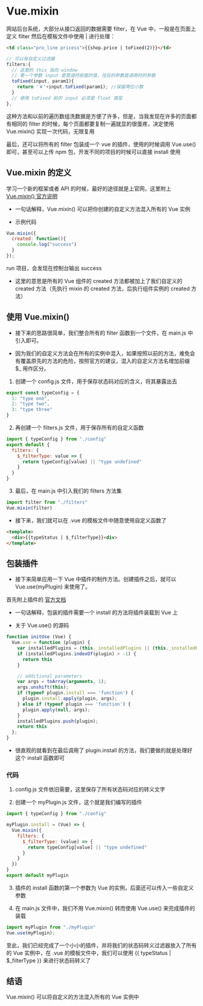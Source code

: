 # Vue.mixin

网站后台系统，大部分从接口返回的数据需要 filter，在 Vue 中，一般是在页面上定义 filter 然后在模板文件中使用 | 进行处理：
```html
<td class="pro_line pricess">{{shop.price | toFixed(2)}}</td>
```
```javascript
// 可以有自定义过滤器
filters:{
  // 这里的 this 指向 window
  // 第一个参数 input 是管道符前面的值，往后的参数是调用时的参数
  toFixed(input, param1){
    return '￥'+input.toFixed(param1); //保留两位小数
  }
  // 使用 toFixed 前的 input 必须是 float 类型
},
```

这种方法和以前的遍历数组洗数据是方便了许多，但是，当我发现在许多的页面都有相同的 filter 的时候，每个页面都要复制一遍就显的很蛋疼，决定使用 Vue.mixin() 实现一次代码，无限复用

最后，还可以将所有的 filter 包装成一个 vue 的插件，使用的时候调用 Vue.use() 即可，甚至可以上传 npm 包，开发不同的项目的时候可以直接 install 使用

## Vue.mixin 的定义
学习一个新的框架或者 API 的时候，最好的途径就是上官网，这里附上 [Vue.mixin() 官方说明](https://cn.vuejs.org/v2/guide/mixins.html#%E5%85%A8%E5%B1%80%E6%B7%B7%E5%85%A5)
- 一句话解释，Vue.mixin() 可以把你创建的自定义方法混入所有的 Vue 实例

- 示例代码
```javascript
Vue.mixin({
  created: function(){
    console.log("success")
  }
});
```
run 项目，会发现在控制台输出 success

- 这里的意思是所有的 Vue 组件的 created 方法都被加上了我们自定义的 created 方法（先执行 mixin 的 created 方法，后执行组件实例的 created 方法）

## 使用 Vue.mixin()
- 接下来的思路很简单，我们整合所有的 filter 函数到一个文件，在 main.js 中引入即可。

- 因为我们的自定义方法会在所有的实例中混入，如果按照以前的方法，难免会有覆盖原先的方法的危险，按照官方的建议，混入的自定义方法名增加前缀 $_ 用作区分。

1. 创建一个 config.js 文件，用于保存状态码对应的含义，将其暴露出去
```js
export const typeConfig = {
  1: "type one",
  2: "type two",
  3: "type three"
}
```
2. 再创建一个 filters.js 文件，用于保存所有的自定义函数
```js
import { typeConfig } from "./config"
export default {
  filters: {
    $_filterType: value => {
      return typeConfig[value] || "type undefined"
    }
  }
}
```
3. 最后，在 main.js 中引入我们的 filters 方法集
```js
import filter from "./filters"
Vue.mixin(filter)
```
- 接下来，我们就可以在 .vue 的模板文件中随意使用自定义函数了
```html
<template>
  <div>{{typeStatus | $_filterType}}<div>
</template>
```

## 包装插件
- 接下来简单应用一下 Vue 中插件的制作方法。创建插件之后，就可以 Vue.use(myPlugin) 来使用了。

首先附上插件的 [官方文档](https://cn.vuejs.org/v2/guide/plugins.html)

- 一句话解释，包装的插件需要一个 install 的方法将插件装载到 Vue 上

- 关于 Vue.use() 的源码
```js
function initUse (Vue) {
  Vue.use = function (plugin) {
    var installedPlugins = (this._installedPlugins || (this._installedPlugins = []));
    if (installedPlugins.indexOf(plugin) > -1) {
      return this
    }

    // additional parameters
    var args = toArray(arguments, 1);
    args.unshift(this);
    if (typeof plugin.install === 'function') {
      plugin.install.apply(plugin, args);
    } else if (typeof plugin === 'function') {
      plugin.apply(null, args);
    }
    installedPlugins.push(plugin);
    return this
  };
}
```
- 很直观的就看到在最后调用了 plugin.install 的方法，我们要做的就是处理好这个 install 函数即可

### 代码

1. config.js 文件依旧需要，这里保存了所有状态码对应的转义文字

2. 创建一个 myPlugin.js 文件，这个就是我们编写的插件
```js
import { typeConfig } from "./config"

myPlugin.install = (Vue) => {
  Vue.mixin({
    filters: {
      $_filterType: (value) => {
        return typeConfig[value] || "type undefined"
      }
    }
  })
}
export default myPlugin
```
3. 插件的 install 函数的第一个参数为 Vue 的实例，后面还可以传入一些自定义参数

4. 在 main.js 文件中，我们不用 Vue.mixin() 转而使用 Vue.use() 来完成插件的装载
```js
import myPlugin from "./myPlugin"
Vue.use(myPlugin);
```
至此，我们已经完成了一个小小的插件，并将我们的状态码转义过滤器放入了所有的 Vue 实例中，在 .vue 的模板文件中，我们可以使用 {{ typeStatus | $_filterType }} 来进行状态码转义了

## 结语
Vue.mixin() 可以将自定义的方法混入所有的 Vue 实例中
